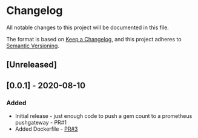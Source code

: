 # Changelog
All notable changes to this project will be documented in this file.

The format is based on [Keep a Changelog](https://keepachangelog.com/en/1.0.0/),
and this project adheres to [Semantic Versioning](https://semver.org/spec/v2.0.0.html).

## [Unreleased]

## [0.0.1] - 2020-08-10
### Added
- Initial release - just enough code to push a gem count to a prometheus pushgateway - PR#1
- Added Dockerfile - [PR#3](https://github.com/deanwilson/rubygems-prometheus-exporter/pull/3)
